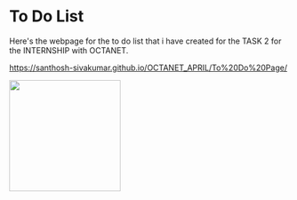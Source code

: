 # To Do List   
  

Here's the webpage for the to do list that i have created for the TASK 2 for the INTERNSHIP with OCTANET.

https://santhosh-sivakumar.github.io/OCTANET_APRIL/To%20Do%20Page/
  
  
<img src="https://i.giphy.com/DLz5I4BGyRSOlbSC3o.webp" width="200px">